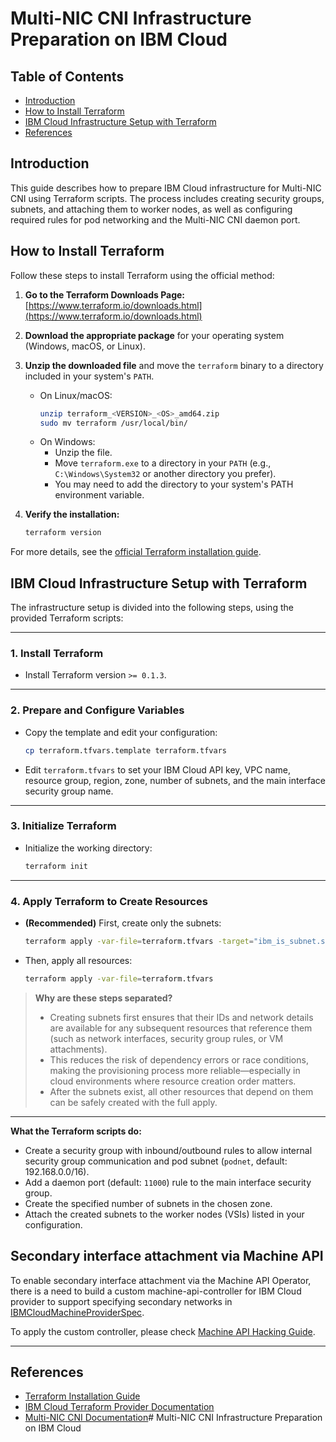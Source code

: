 # Multi-NIC CNI Infrastructure Preparation on IBM Cloud

## Table of Contents
- [Introduction](#introduction)
- [How to Install Terraform](#how-to-install-terraform)
- [IBM Cloud Infrastructure Setup with Terraform](#ibm-cloud-infrastructure-setup-with-terraform)
- [References](#references)

## Introduction
This guide describes how to prepare IBM Cloud infrastructure for Multi-NIC CNI using Terraform scripts. The process includes creating security groups, subnets, and attaching them to worker nodes, as well as configuring required rules for pod networking and the Multi-NIC CNI daemon port.

## How to Install Terraform

Follow these steps to install Terraform using the official method:

1. **Go to the Terraform Downloads Page:**  
   [https://www.terraform.io/downloads.html](https://www.terraform.io/downloads.html)

2. **Download the appropriate package** for your operating system (Windows, macOS, or Linux).

3. **Unzip the downloaded file** and move the `terraform` binary to a directory included in your system's `PATH`.
   - On Linux/macOS:
     ```bash
     unzip terraform_<VERSION>_<OS>_amd64.zip
     sudo mv terraform /usr/local/bin/
     ```
   - On Windows:
     - Unzip the file.
     - Move `terraform.exe` to a directory in your `PATH` (e.g., `C:\Windows\System32` or another directory you prefer).
     - You may need to add the directory to your system's PATH environment variable.

4. **Verify the installation:**
   ```bash
   terraform version
   ```

For more details, see the [official Terraform installation guide](https://developer.hashicorp.com/terraform/tutorials/aws-get-started/install-cli).

## IBM Cloud Infrastructure Setup with Terraform

The infrastructure setup is divided into the following steps, using the provided Terraform scripts:

---

### 1. Install Terraform

- Install Terraform version `>= 0.1.3`.

---

### 2. Prepare and Configure Variables

- Copy the template and edit your configuration:
  ```bash
  cp terraform.tfvars.template terraform.tfvars
  ```
- Edit `terraform.tfvars` to set your IBM Cloud API key, VPC name, resource group, region, zone, number of subnets, and the main interface security group name.

---

### 3. Initialize Terraform

- Initialize the working directory:
  ```bash
  terraform init
  ```

---

### 4. Apply Terraform to Create Resources

- **(Recommended)** First, create only the subnets:
  ```bash
  terraform apply -var-file=terraform.tfvars -target="ibm_is_subnet.subnets"
  ```
- Then, apply all resources:
  ```bash
  terraform apply -var-file=terraform.tfvars
  ```

> **Why are these steps separated?**
> - Creating subnets first ensures that their IDs and network details are available for any subsequent resources that reference them (such as network interfaces, security group rules, or VM attachments).
> - This reduces the risk of dependency errors or race conditions, making the provisioning process more reliable—especially in cloud environments where resource creation order matters.
> - After the subnets exist, all other resources that depend on them can be safely created with the full apply.

---

**What the Terraform scripts do:**
- Create a security group with inbound/outbound rules to allow internal security group communication and pod subnet (`podnet`, default: 192.168.0.0/16).
- Add a daemon port (default: `11000`) rule to the main interface security group.
- Create the specified number of subnets in the chosen zone.
- Attach the created subnets to the worker nodes (VSIs) listed in your configuration.

## Secondary interface attachment via Machine API

To enable secondary interface attachment via the Machine API Operator, there is a need to build a custom machine-api-controller for IBM Cloud provider to support specifying secondary networks in [IBMCloudMachineProviderSpec](https://pkg.go.dev/github.com/openshift/machine-api-provider-ibmcloud/pkg/apis/ibmcloudprovider/v1#IBMCloudMachineProviderSpec).

To apply the custom controller, please check [Machine API Hacking Guide](https://github.com/openshift/machine-api-operator/blob/main/docs/dev/hacking-guide.md#machine-api---hacking-guide).

---

## References
- [Terraform Installation Guide](https://developer.hashicorp.com/terraform/tutorials/aws-get-started/install-cli)
- [IBM Cloud Terraform Provider Documentation](https://registry.terraform.io/providers/IBM-Cloud/ibm/latest/docs)
- [Multi-NIC CNI Documentation](https://github.com/foundation-model-stack/multi-nic-cni)# Multi-NIC CNI Infrastructure Preparation on IBM Cloud

